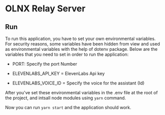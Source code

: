 # OLNX Relay Server

## Run

To run this application, you have to set your own environmental variables. For security reasons, some variables have been hidden from view and used as environmental variables with the help of dotenv package. Below are the variables that you need to set in order to run the application:

- PORT: Specify the port Number

- ELEVENLABS_API_KEY = ElevenLabs Api key

- ELEVENLABS_VOICE_ID = Specify the voice for the assistant (Id)

After you've set these environmental variables in the .env file at the root of the project, and intsall node modules using  `yarn` command.

Now you can run `yarn start` and the application should work.
